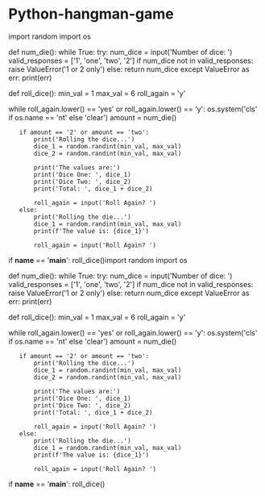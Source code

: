 # Python-hangman-game
import random
import os


def num_die():
  while True:
      try:
          num_dice = input('Number of dice: ')
          valid_responses = ['1', 'one', 'two', '2']
          if num_dice not in valid_responses:
              raise ValueError('1 or 2 only')
          else:
              return num_dice
      except ValueError as err:
          print(err)


def roll_dice():
   min_val = 1
   max_val = 6
   roll_again = 'y'

   while roll_again.lower() == 'yes' or roll_again.lower() == 'y':
       os.system('cls' if os.name == 'nt' else 'clear')
       amount = num_die()

       if amount == '2' or amount == 'two':
           print('Rolling the dice...')
           dice_1 = random.randint(min_val, max_val)
           dice_2 = random.randint(min_val, max_val)

           print('The values are:')
           print('Dice One: ', dice_1)
           print('Dice Two: ', dice_2)
           print('Total: ', dice_1 + dice_2)

           roll_again = input('Roll Again? ')
       else:
           print('Rolling the die...')
           dice_1 = random.randint(min_val, max_val)
           print(f'The value is: {dice_1}')

           roll_again = input('Roll Again? ')


if __name__ == '__main__':
   roll_dice()import random
import os


def num_die():
  while True:
      try:
          num_dice = input('Number of dice: ')
          valid_responses = ['1', 'one', 'two', '2']
          if num_dice not in valid_responses:
              raise ValueError('1 or 2 only')
          else:
              return num_dice
      except ValueError as err:
          print(err)


def roll_dice():
   min_val = 1
   max_val = 6
   roll_again = 'y'

   while roll_again.lower() == 'yes' or roll_again.lower() == 'y':
       os.system('cls' if os.name == 'nt' else 'clear')
       amount = num_die()

       if amount == '2' or amount == 'two':
           print('Rolling the dice...')
           dice_1 = random.randint(min_val, max_val)
           dice_2 = random.randint(min_val, max_val)

           print('The values are:')
           print('Dice One: ', dice_1)
           print('Dice Two: ', dice_2)
           print('Total: ', dice_1 + dice_2)

           roll_again = input('Roll Again? ')
       else:
           print('Rolling the die...')
           dice_1 = random.randint(min_val, max_val)
           print(f'The value is: {dice_1}')

           roll_again = input('Roll Again? ')


if __name__ == '__main__':
   roll_dice()

